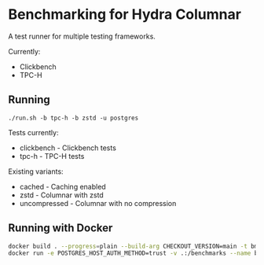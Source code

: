 # Benchmarking for Hydra Columnar

A test runner for multiple testing frameworks.

Currently:

- Clickbench
- TPC-H

## Running

`./run.sh -b tpc-h -b zstd -u postgres`

Tests currently:

- clickbench - Clickbench tests
- tpc-h - TPC-H tests

Existing variants:

- cached - Caching enabled
- zstd - Columnar with zstd
- uncompressed - Columnar with no compression

## Running with Docker

```sh
docker build . --progress=plain --build-arg CHECKOUT_VERSION=main -t bm
docker run -e POSTGRES_HOST_AUTH_METHOD=trust -v .:/benchmarks --name bm  bm
```
